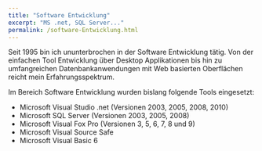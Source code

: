 ```yaml
---
title: "Software Entwicklung"
excerpt: "MS .net, SQL Server..."
permalink: /software-Entwicklung.html
---
```

Seit 1995 bin ich ununterbrochen in der Software Entwicklung tätig. Von der einfachen Tool Entwicklung über Desktop Applikationen bis hin zu umfangreichen Datenbankanwendungen mit Web basierten Oberflächen reicht mein Erfahrungsspektrum.

Im Bereich Software Entwicklung wurden bislang folgende Tools eingesetzt:

- Microsoft Visual Studio .net (Versionen 2003, 2005, 2008, 2010)
- Microsoft SQL Server (Versionen 2003, 2005, 2008)
- Microsoft Visual Fox Pro (Versionen 3, 5, 6, 7, 8 und 9)
- Microsoft Visual Source Safe
- Microsoft Visual Basic 6
